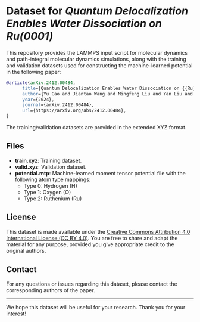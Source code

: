 # Dataset for *Quantum Delocalization Enables Water Dissociation on Ru(0001)*

This repository provides the LAMMPS input script for molecular dynamics and path-integral molecular dynamics simulations, along with the training and validation datasets used for constructing the machine-learned potential in the following paper:

```bibtex
@article{arXiv.2412.00484,
      title={Quantum Delocalization Enables Water Dissociation on {{Ru}}(0001)}, 
      author={Yu Cao and Jiantao Wang and Mingfeng Liu and Yan Liu and Hui Ma and Cesare Franchini and Yan Sun and Georg Kresse and Xing-Qiu Chen and Peitao Liu},
      year={2024},
      journal={arXiv.2412.00484},
      url={https://arxiv.org/abs/2412.00484}, 
}
```

The training/validation datasets are provided in the extended XYZ format.

## Files

- **train.xyz**: Training dataset.
- **valid.xyz**: Validation dataset.
- **potential.mtp**: Machine-learned moment tensor potential file with the following atom type mappings:
  - Type 0: Hydrogen (H)
  - Type 1: Oxygen (O)
  - Type 2: Ruthenium (Ru)

## License

This dataset is made available under the [Creative Commons Attribution 4.0 International License (CC BY 4.0)](https://creativecommons.org/licenses/by/4.0/). You are free to share and adapt the material for any purpose, provided you give appropriate credit to the original authors.

## Contact

For any questions or issues regarding this dataset, please contact the corresponding authors of the paper.

---

We hope this dataset will be useful for your research. Thank you for your interest!


